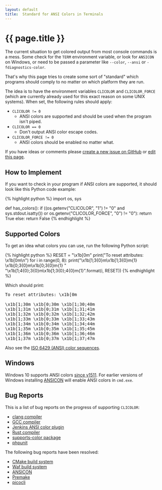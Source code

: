 ```yaml
---
layout: default
title:  Standard for ANSI Colors in Terminals
---
```


# {{ page.title }}

The current situation to get colored output from most console commands is a
mess.
Some check for the `TERM` environment variable, or look for `ANSICON` on
Windows, or need to be passed a parameter like `--color`, `--ansi` or
`-fdiagnostics-color`.

That's why this page tries to create some sort of "standard" which programs
should comply to no matter on which platform they are run.

The idea is to have the environment variables `CLICOLOR` and `CLICOLOR_FORCE` (which are currently
already used for this exact reason on some UNIX systems). When set, the following rules
should apply:

 * `CLICOLOR != 0`
   * ANSI colors are supported and should be used when the program isn't
     piped.
 * `CLICOLOR == 0`
   * Don't output ANSI color escape codes.
 * `CLICOLOR_FORCE != 0`
   * ANSI colors should be enabled no matter what.

If you have ideas or comments please
[create a new issue on GitHub](https://github.com/jhasse/clicolors/issues/new)
or [edit this page](https://github.com/jhasse/clicolors/edit/gh-pages/index.md).

## How to Implement

If you want to check in your program if ANSI colors are supported, it should look
like this Python code example:

{% highlight python %}
import os, sys

def has_colors():
    if ((os.getenv("CLICOLOR", "1") != "0" and sys.stdout.isatty()) or
        os.getenv("CLICOLOR_FORCE", "0") != "0"):
        return True
    else:
        return False
{% endhighlight %}

## Supported Colors

To get an idea what colors you can use, run the following Python script:

{% highlight python %}
RESET = "\x1b[0m"
print("To reset attributes: \\x1b[0m\n")
for i in range(0, 8):
    print("\x1b[1;3{0}m\\x1b[1;3{0}m{1} \x1b[0;3{0}m\\x1b[0;3{0}m{1} "
          "\x1b[1;4{0};3{0}m\\x1b[1;3{0};4{0}m{1}".format(i, RESET))
{% endhighlight %}

Which should print:

<pre>To reset attributes: \x1b[0m

<span class="bold"><span class="f0">\x1b[1;30m</span></span> <span class="f0">\x1b[0;30m</span> <span class="bold"><span class="f0 b0">\x1b[1;30;40m</span></span>
<span class="bold"><span class="f1">\x1b[1;31m</span></span> <span class="f1">\x1b[0;31m</span> <span class="bold"><span class="f1 b1">\x1b[1;31;41m</span></span>
<span class="bold"><span class="f2">\x1b[1;32m</span></span> <span class="f2">\x1b[0;32m</span> <span class="bold"><span class="f2 b2">\x1b[1;32;42m</span></span>
<span class="bold"><span class="f3">\x1b[1;33m</span></span> <span class="f3">\x1b[0;33m</span> <span class="bold"><span class="f3 b3">\x1b[1;33;43m</span></span>
<span class="bold"><span class="f4">\x1b[1;34m</span></span> <span class="f4">\x1b[0;34m</span> <span class="bold"><span class="f4 b4">\x1b[1;34;44m</span></span>
<span class="bold"><span class="f5">\x1b[1;35m</span></span> <span class="f5">\x1b[0;35m</span> <span class="bold"><span class="f5 b5">\x1b[1;35;45m</span></span>
<span class="bold"><span class="f6">\x1b[1;36m</span></span> <span class="f6">\x1b[0;36m</span> <span class="bold"><span class="f6 b6">\x1b[1;36;46m</span></span>
<span class="bold"><span class="f7">\x1b[1;37m</span></span> <span class="f7">\x1b[0;37m</span> <span class="bold"><span class="f7 b7">\x1b[1;37;47m</span></span>
</pre>

Also see the [ISO 6429 (ANSI) color sequences](http://www.perpetualpc.net/6429_colors.html#color_list).

## Windows

Windows 10 supports ANSI colors [since v1511](https://www.reddit.com/r/Windows10/comments/44czox/windows_10_v1511_adds_support_for_ansi_escape/).
For earlier versions of Windows installing [ANSICON](https://github.com/adoxa/ansicon) will
enable ANSI colors in `cmd.exe`.

## Bug Reports

This is a list of bug reports on the progress of supporting `CLICOLOR`:

 * [clang compiler](https://llvm.org/bugs/show_bug.cgi?id=23609)
 * [GCC compiler](https://gcc.gnu.org/bugzilla/show_bug.cgi?id=80271)
 * [Jenkins ANSI color plugin](https://github.com/dblock/jenkins-ansicolor-plugin/issues/51)
 * [Rust compiler](https://github.com/rust-lang/rust/pull/27867)
 * [supports-color package](https://github.com/chalk/supports-color/issues/32)
 * [phpunit](https://github.com/sebastianbergmann/phpunit/issues/2662)

The following bug reports have been resolved:

 * [CMake build system](https://cmake.org/Bug/view.php?id=15789)
 * [Waf build system](https://github.com/waf-project/waf/pull/1928)
 * [ANSICON](https://github.com/adoxa/ansicon/issues/77)
 * [Premake](https://github.com/premake/premake-core/pull/1077)
 * [picocli](https://github.com/remkop/picocli/releases/tag/v3.9.0#3.9.0-ANSI-heuristics)
